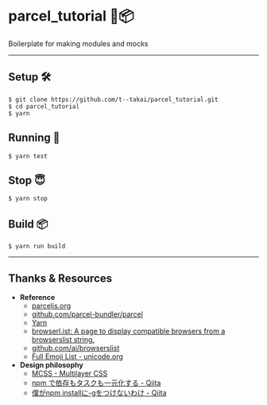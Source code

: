 # parcel_tutorial 🚀📦
Boilerplate for making modules and mocks

***

## Setup 🛠

```
$ git clone https://github.com/t--takai/parcel_tutorial.git
$ cd parcel_tutorial
$ yarn
```

## Running 🚀

```
$ yarn test
```

## Stop 😇

```
$ yarn stop
```

## Build 📦

```
$ yarn run build
```

***

## Thanks & Resources

* **Reference**
    * [parceljs.org](https://parceljs.org/)
    * [github.com/parcel-bundler/parcel](https://github.com/parcel-bundler/parcel)
    * [Yarn](https://yarnpkg.com/ja/)
    * [browserl.ist: A page to display compatible browsers from a browserslist string.](http://browserl.ist/?q=%3E+10%25+in+JP%2C+last+2+major+versions%2C+last+2+versions%2C+not+%3C+5%25%2C+ie+%3E%3D+11%2C+Firefox+ESR%2C+last+3+Edge+major+versions+)
    * [github.com/ai/browserslist](https://github.com/ai/browserslist)
    * [Full Emoji List - unicode.org](https://unicode.org/emoji/charts/full-emoji-list.html)
* **Design philosophy**
    * [MCSS - Multilayer CSS](https://operatino.github.io/MCSS/ja/)
    * [npm で依存もタスクも一元化する - Qiita](http://qiita.com/Jxck_/items/efaff21b977ddc782971)
    * [僕がnpm installに-gをつけないわけ - Qiita](https://qiita.com/Mic-U/items/cd456d6bea72937464f8)
